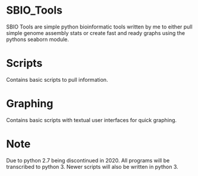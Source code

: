 # SBIO_Tools
SBIO Tools are simple python bioinformatic tools written by me to either pull simple genome assembly stats or create fast and ready graphs
using the pythons seaborn module.

# Scripts
Contains basic scripts to pull information. 

# Graphing
Contains basic scripts with textual user interfaces for quick graphing.

# Note
Due to python 2.7 being discontinued in 2020. All programs will be transcribed to python 3. Newer scripts will also be written in python 3. 

